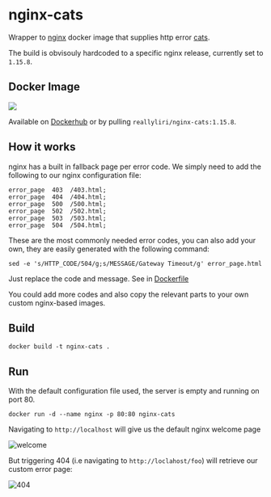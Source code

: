 # nginx-cats

Wrapper to [nginx](https://hub.docker.com/_/nginx) docker image that supplies http error [cats](https://http.cat/).

The build is obvisouly hardcoded to a specific nginx release, currently set to `1.15.8`.

## Docker Image

[![](https://images.microbadger.com/badges/version/reallyliri/nginx-cats.svg)](https://microbadger.com/images/reallyliri/nginx-cats "Get your own version badge on microbadger.com")

Available on [Dockerhub](https://hub.docker.com/r/reallyliri/nginx-cats) or by pulling `reallyliri/nginx-cats:1.15.8`.

## How it works

nginx has a built in fallback page per error code. We simply need to add the following to our nginx configuration file:

```
error_page  403  /403.html;
error_page  404  /404.html;
error_page  500  /500.html;
error_page  502  /502.html;
error_page  503  /503.html;
error_page  504  /504.html;
```

These are the most commonly needed error codes, you can also add your own, they are easily generated with the following command:

`sed -e 's/HTTP_CODE/504/g;s/MESSAGE/Gateway Timeout/g' error_page.html`

Just replace the code and message. See in [Dockerfile](./Dockerfile)

You could add more codes and also copy the relevant parts to your own custom nginx-based images.

## Build

`docker build -t nginx-cats .`

## Run

With the default configuration file used, the server is empty and running on port 80.

`docker run -d --name nginx -p 80:80 nginx-cats`

Navigating to `http://localhost` will give us the default nginx welcome page

![welcome](https://i.imgur.com/CWbPHHo.png)

But triggering 404 (i.e navigating to `http://loclahost/foo`) will retrieve our custom error page:

![404](https://imgur.com/hbcNoDm.png)
